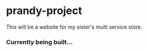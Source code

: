 # prandy-project
This will be a website for my sister's multi service store.

### Currently being built...
